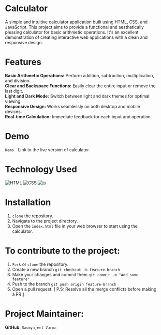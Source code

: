 # Calculator
A simple and intuitive calculator application built using HTML, CSS, and JavaScript. This project aims to provide a functional and aesthetically pleasing calculator for basic arithmetic operations. It's an excellent demonstration of creating interactive web applications with a clean and responsive design.
<br>

# Features
**Basic Arithmetic Operations:** Perform addition, subtraction, multiplication, and division.<br>
**Clear and Backspace Functions:** Easily clear the entire input or remove the last digit.<br>
**Light and Dark Mode:** Switch between light and dark themes for optimal viewing.<br>
**Responsive Design:** Works seamlessly on both desktop and mobile devices.<br>
**Real-time Calculation:** Immediate feedback for each input and operation.<br>

# Demo
<a href="https://saumyajeet-varma.github.io/Calculator/" style="text-decoration: none">`Demo`</a> - Link to the live version of calculator.

# Technology Used
<p>
  <img src="https://img.icons8.com/color/70/000000/html-5--v1.png" alt="HTML" />
  <img src="https://img.icons8.com/color/70/000000/css3.png" alt="CSS" />
  <img src="https://img.icons8.com/?size=70&id=PXTY4q2Sq2lG&format=png&color=000000" alt="js" />
</p>

# Installation
1. `clone` the repository.
2. Navigate to the project directory.
3. Open the `index.html` file in your web browser to start using the calculator.

# To contribute to the project:
1. `Fork` or `clone` the repository.
2. Create a new branch `git checkout -b feature-branch`
3. Make your changes and commit them `git commit -m "Add some feature"`
4. Push to the branch `git push origin feature-branch`
5. Open a pull request. [ P.S: Resolve all the merge conflicts before making a PR ]

# Project Maintainer:
**GitHub**: <a href="https://github.com/Saumyajeet-Varma" style="text-decoration: none">`Saumyajeet Varma`</a>
